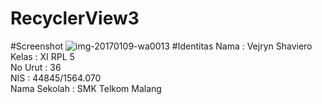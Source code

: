 # RecyclerView3
#Screenshot
![img-20170109-wa0013](https://cloud.githubusercontent.com/assets/22088378/21758217/080aa7ac-d66c-11e6-8bb1-b74878ea5603.jpg)
#Identitas
Nama : Vejryn Shaviero <br>
Kelas : XI RPL 5 <br>
No Urut : 36 <br>
NIS : 44845/1564.070 <br>
Nama Sekolah : SMK Telkom Malang
